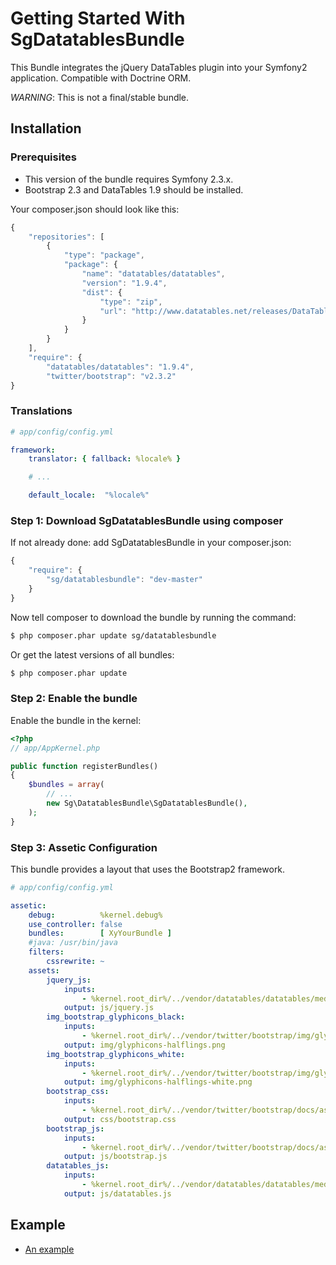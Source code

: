 # Getting Started With SgDatatablesBundle

This Bundle integrates the jQuery DataTables plugin into your Symfony2 application. Compatible with Doctrine ORM.

*WARNING*: This is not a final/stable bundle.

## Installation

### Prerequisites

* This version of the bundle requires Symfony 2.3.x.
* Bootstrap 2.3 and DataTables 1.9 should be installed.

Your composer.json should look like this:

```js
{
    "repositories": [
        {
            "type": "package",
            "package": {
                "name": "datatables/datatables",
                "version": "1.9.4",
                "dist": {
                    "type": "zip",
                    "url": "http://www.datatables.net/releases/DataTables-1.9.4.zip"
                }
            }
        }
    ],
    "require": {
        "datatables/datatables": "1.9.4",
        "twitter/bootstrap": "v2.3.2"
}
```

### Translations

``` yaml
# app/config/config.yml

framework:
    translator: { fallback: %locale% }

    # ...

    default_locale:  "%locale%"
```

### Step 1: Download SgDatatablesBundle using composer

If not already done: add SgDatatablesBundle in your composer.json:

```js
{
    "require": {
        "sg/datatablesbundle": "dev-master"
    }
}
```

Now tell composer to download the bundle by running the command:

``` bash
$ php composer.phar update sg/datatablesbundle
```

Or get the latest versions of all bundles:

``` bash
$ php composer.phar update
```

### Step 2: Enable the bundle

Enable the bundle in the kernel:

``` php
<?php
// app/AppKernel.php

public function registerBundles()
{
    $bundles = array(
        // ...
        new Sg\DatatablesBundle\SgDatatablesBundle(),
    );
}
```

### Step 3: Assetic Configuration

This bundle provides a layout that uses the Bootstrap2 framework.

``` yaml
# app/config/config.yml

assetic:
    debug:          %kernel.debug%
    use_controller: false
    bundles:        [ XyYourBundle ]
    #java: /usr/bin/java
    filters:
        cssrewrite: ~
    assets:
        jquery_js:
            inputs:
                - %kernel.root_dir%/../vendor/datatables/datatables/media/js/jquery.js
            output: js/jquery.js
        img_bootstrap_glyphicons_black:
            inputs:
                - %kernel.root_dir%/../vendor/twitter/bootstrap/img/glyphicons-halflings.png
            output: img/glyphicons-halflings.png
        img_bootstrap_glyphicons_white:
            inputs:
                - %kernel.root_dir%/../vendor/twitter/bootstrap/img/glyphicons-halflings-white.png
            output: img/glyphicons-halflings-white.png
        bootstrap_css:
            inputs:
                - %kernel.root_dir%/../vendor/twitter/bootstrap/docs/assets/css/bootstrap.css
            output: css/bootstrap.css
        bootstrap_js:
            inputs:
                - %kernel.root_dir%/../vendor/twitter/bootstrap/docs/assets/js/bootstrap.js
            output: js/bootstrap.js
        datatables_js:
            inputs:
                - %kernel.root_dir%/../vendor/datatables/datatables/media/js/jquery.dataTables.min.js
            output: js/datatables.js
```

## Example

- [An example](https://github.com/stwe/DatatablesBundle/blob/master/Resources/doc/example.md)